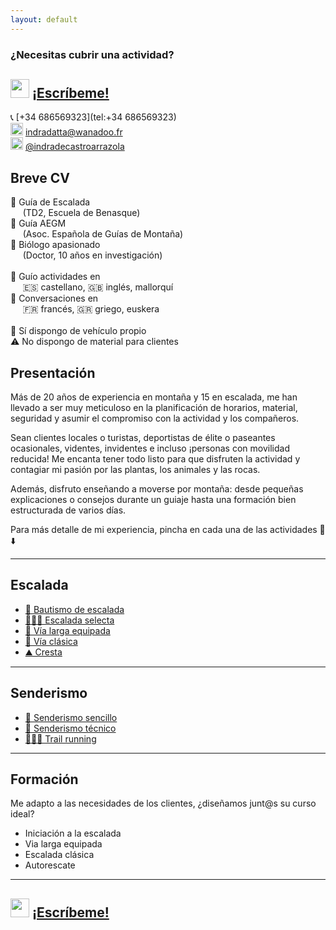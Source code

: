 ```yaml
---
layout: default
---
```


### ¿Necesitas cubrir una actividad?
## <img src="https://raw.githubusercontent.com/FortAwesome/Font-Awesome/6.x/svgs/brands/whatsapp.svg" width="30" height="30"> [¡Escríbeme!](https://wa.me/+34686569323?text=Hola%20Indra,%20necesito%20un%20guía%20para%20una%20actividad.%0A%0AActividad:%20%0AFecha:%20%20%0AHorario%20aprox:%20%0ALocalización:%20%0A%0ANº%20de%20clientes:%20%0AIdioma:%20%0AMaterial%20de%20empresa:%20(sí/no)%0A%0ADetalles%20extra:%0APor%20ejemplo,%20¿Tengo%20que%20recoger%20clientes%20en%20el%20hotel?)

📞 [+34 686569323](tel:+34 686569323)<br>
<img src="https://raw.githubusercontent.com/FortAwesome/Font-Awesome/6.x/svgs/regular/envelope.svg" width="20" height="20"> [indradatta@wanadoo.fr](mailto:indradatta@wanadoo.fr)<br>
<img src="https://raw.githubusercontent.com/FortAwesome/Font-Awesome/6.x/svgs/brands/instagram.svg" width="20" height="20"> [@indradecastroarrazola](https://www.instagram.com/indradecastroarrazola/)<br>

## Breve CV
📜 Guía de Escalada<br>
&nbsp;&nbsp;&nbsp;&nbsp;&nbsp;(TD2, Escuela de Benasque)<br>
🪪 Guía AEGM<br>
&nbsp;&nbsp;&nbsp;&nbsp;&nbsp;(Asoc. Española de Guías de Montaña)<br>
🦋 Biólogo apasionado<br>
&nbsp;&nbsp;&nbsp;&nbsp;&nbsp;(Doctor, 10 años en investigación)<br>
<br>
💬 Guío actividades en <br>
&nbsp;&nbsp;&nbsp;&nbsp;&nbsp;🇪🇸 castellano, 🇬🇧 inglés, mallorquí<br>
💬 Conversaciones en <br>
&nbsp;&nbsp;&nbsp;&nbsp;&nbsp;🇫🇷 francés, 🇬🇷 griego, euskera<br>
<br>
🚗 Sí dispongo de vehículo propio<br>
⚠️ No dispongo de material para clientes

## Presentación
Más de 20 años de experiencia en montaña y 15 en escalada, me han llevado a ser muy meticuloso en la planificación de horarios, material, seguridad y asumir el compromiso con la actividad y los compañeros.

Sean clientes locales o turistas, deportistas de élite o paseantes ocasionales, videntes, invidentes e incluso ¡personas con movilidad reducida! Me encanta tener todo listo para que disfruten la actividad y contagiar mi pasión por las plantas, los animales y las rocas.

Además, disfruto enseñando a moverse por montaña: desde pequeñas explicaciones o consejos durante un guiaje hasta una formación bien estructurada de varios días.

Para más detalle de mi experiencia, pincha en cada una de las actividades 👀⬇️

* * *

## Escalada
*    [🥇 Bautismo de escalada](./actividades/bautismo.md)
*    [🧗🏻‍♀️ Escalada selecta](./actividades/deportiva-selecta.md)
*    [🔩 Vía larga equipada](./actividades/vía-larga-equipada.md)
*    [💎 Vía clásica](./actividades/vía-clásica.md)
*    [⛰️ Cresta](./actividades/cresta.md)

* * *

## Senderismo
*    [👟 Senderismo sencillo](./actividades/senderismo-sencillo.md)
*    [🥾 Senderismo técnico](./actividades/senderismo-técnico.md)
*    [🏃🏽‍♂️ Trail running](./actividades/trail.md)

* * *

## Formación
Me adapto a las necesidades de los clientes, ¿diseñamos junt@s su curso ideal?
*    Iniciación a la escalada
*    Via larga equipada
*    Escalada clásica
*    Autorescate

* * *

## <img src="https://raw.githubusercontent.com/FortAwesome/Font-Awesome/6.x/svgs/brands/whatsapp.svg" width="30" height="30"> [¡Escríbeme!](https://wa.me/+34686569323?text=Hola%20Indra,%20necesito%20un%20guía%20para%20una%20actividad.%0A%0AActividad:%20%0AFecha:%20%20%0AHorario%20aprox:%20%0ALocalización:%20%0A%0ANº%20de%20clientes:%20%0AIdioma:%20%0AMaterial%20de%20empresa:%20(sí/no)%0A%0ADetalles%20extra:%0APor%20ejemplo,%20¿Tengo%20que%20recoger%20clientes%20en%20el%20hotel?)
